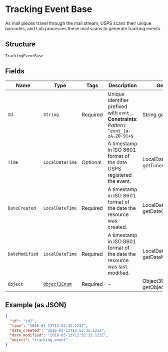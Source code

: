 
# Tracking Event Base

As mail pieces travel through the mail stream, USPS scans their unique barcodes, and Lob processes these mail scans to generate tracking events.

## Structure

`TrackingEventBase`

## Fields

| Name | Type | Tags | Description | Getter | Setter |
|  --- | --- | --- | --- | --- | --- |
| `Id` | `String` | Required | Unique identifier prefixed with `evnt_`.<br>**Constraints**: *Pattern*: `^evnt_[a-zA-Z0-9]+$` | String getId() | setId(String id) |
| `Time` | `LocalDateTime` | Optional | A timestamp in ISO 8601 format of the date USPS registered the event. | LocalDateTime getTime() | setTime(LocalDateTime time) |
| `DateCreated` | `LocalDateTime` | Required | A timestamp in ISO 8601 format of the date the resource was created. | LocalDateTime getDateCreated() | setDateCreated(LocalDateTime dateCreated) |
| `DateModified` | `LocalDateTime` | Required | A timestamp in ISO 8601 format of the date the resource was last modified. | LocalDateTime getDateModified() | setDateModified(LocalDateTime dateModified) |
| `Object` | [`Object3Enum`](../../doc/models/object-3-enum.md) | Required | - | Object3Enum getObject() | setObject(Object3Enum object) |

## Example (as JSON)

```json
{
  "id": "id2",
  "time": "2016-03-13T12:52:32.123Z",
  "date_created": "2016-03-13T12:52:32.123Z",
  "date_modified": "2016-03-13T12:52:32.123Z",
  "object": "tracking_event"
}
```

